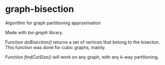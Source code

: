 # graph-bisection
Algorithm for graph partitioning approximation

Made with _ba-graph_ library.

Function _doBisection()_ returns a set of vertices that belong to the bisecton.
This function was done for cubic graphs, mainly.

Function _findCutSize()_ will work on any graph, with any k-way partitioning.

